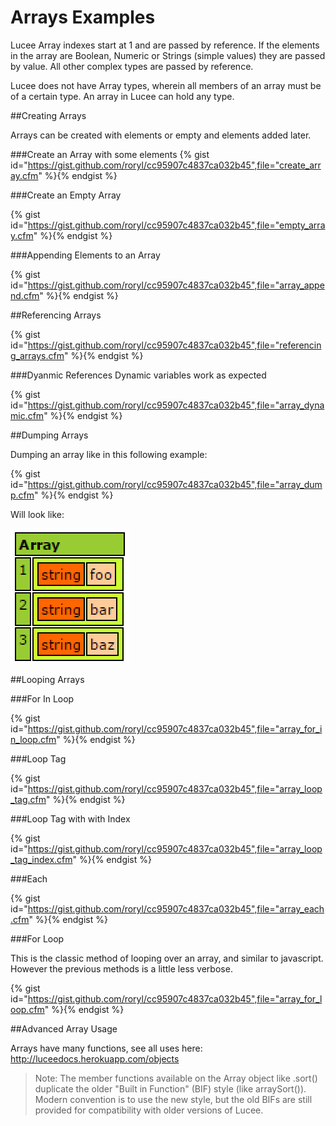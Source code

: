 # Arrays Examples

Lucee Array indexes start at 1 and are passed by reference. If the elements in the array are Boolean, Numeric or Strings (simple values) they are passed by value. All other complex types are passed by reference. 

Lucee does not have Array types, wherein all members of an array must be of a certain type. An array in Lucee can hold any type. 

##Creating Arrays

Arrays can be created with elements or empty and elements added later.

###Create an Array with some elements
{% gist id="https://gist.github.com/roryl/cc95907c4837ca032b45",file="create_array.cfm" %}{% endgist %}

###Create an Empty Array

{% gist id="https://gist.github.com/roryl/cc95907c4837ca032b45",file="empty_array.cfm" %}{% endgist %}

###Appending Elements to an Array

{% gist id="https://gist.github.com/roryl/cc95907c4837ca032b45",file="array_append.cfm" %}{% endgist %}


##Referencing Arrays

{% gist id="https://gist.github.com/roryl/cc95907c4837ca032b45",file="referencing_arrays.cfm" %}{% endgist %}

###Dyanmic References
Dynamic variables work as expected

{% gist id="https://gist.github.com/roryl/cc95907c4837ca032b45",file="array_dynamic.cfm" %}{% endgist %}

##Dumping Arrays

Dumping an array like in this following example:

{% gist id="https://gist.github.com/roryl/cc95907c4837ca032b45",file="array_dump.cfm" %}{% endgist %}

Will look like: 

![](array_dump.png)


##Looping Arrays

###For In Loop

{% gist id="https://gist.github.com/roryl/cc95907c4837ca032b45",file="array_for_in_loop.cfm" %}{% endgist %}

###Loop Tag

{% gist id="https://gist.github.com/roryl/cc95907c4837ca032b45",file="array_loop_tag.cfm" %}{% endgist %}

###Loop Tag with with Index

{% gist id="https://gist.github.com/roryl/cc95907c4837ca032b45",file="array_loop_tag_index.cfm" %}{% endgist %}

###Each

{% gist id="https://gist.github.com/roryl/cc95907c4837ca032b45",file="array_each.cfm" %}{% endgist %}

###For Loop

This is the classic method of looping over an array, and similar to javascript. However the previous methods is a little less verbose.

{% gist id="https://gist.github.com/roryl/cc95907c4837ca032b45",file="array_for_loop.cfm" %}{% endgist %}

##Advanced Array Usage

Arrays have many functions, see all uses here: http://luceedocs.herokuapp.com/objects

>Note: The member functions available on the Array object like .sort() duplicate the older "Built in Function" (BIF) style (like arraySort()). Modern convention is to use the new style, but the old BIFs are still provided for compatibility with older versions of Lucee.

